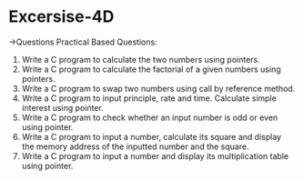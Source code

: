 # Excersise-4D
->Questions
Practical Based Questions:
1. Write a C program to calculate the two numbers using pointers.
2. Write a C program to calculate the factorial of a given numbers using pointers.
3. Write a C program to swap two numbers using call by reference method.
4. Write a C program to input principle, rate and time. Calculate simple interest using pointer.
5. Write a C program to check whether an input number is odd or even using pointer.
6. Write a C program to input a number, calculate its square and display the memory address of
the inputted number and the square.
7. Write a C program to input a number and display its multiplication table using pointer.
